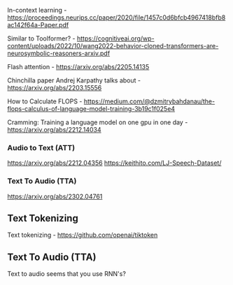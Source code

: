 In-context learning
    - https://proceedings.neurips.cc/paper/2020/file/1457c0d6bfcb4967418bfb8ac142f64a-Paper.pdf

Similar to Toolformer?
    - https://cognitiveai.org/wp-content/uploads/2022/10/wang2022-behavior-cloned-transformers-are-neurosymbolic-reasoners-arxiv.pdf

Flash attention
    - https://arxiv.org/abs/2205.14135

Chinchilla paper Andrej Karpathy talks about
    - https://arxiv.org/abs/2203.15556

How to Calculate FLOPS
    - https://medium.com/@dzmitrybahdanau/the-flops-calculus-of-language-model-training-3b19c1f025e4

Cramming: Training a language model on one gpu in one day
    - https://arxiv.org/abs/2212.14034

### Audio to Text (ATT)
https://arxiv.org/abs/2212.04356
https://keithito.com/LJ-Speech-Dataset/

### Text To Audio (TTA)
https://arxiv.org/abs/2302.04761

## Text Tokenizing
Text tokenizing - https://github.com/openai/tiktoken

## Text To Audio (TTA)
Text to audio
seems that you use RNN's?